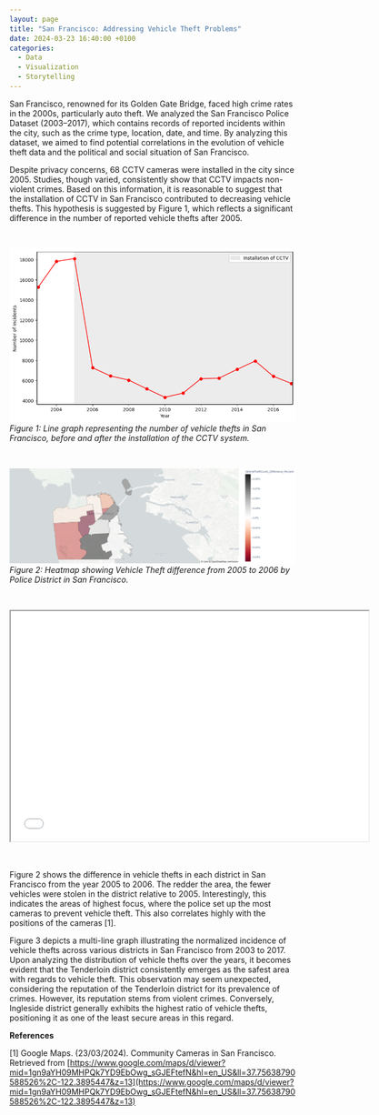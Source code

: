```yaml
---
layout: page
title: "San Francisco: Addressing Vehicle Theft Problems"
date: 2024-03-23 16:40:00 +0100
categories: 
  - Data
  - Visualization
  - Storytelling
---
```


San Francisco, renowned for its Golden Gate Bridge, faced high crime rates in the 2000s, particularly auto theft. We analyzed the San Francisco Police Dataset (2003–2017), which contains records of reported incidents within the city, such as the crime type, location, date, and time. By analyzing this dataset, we aimed to find potential correlations in the evolution of vehicle theft data and the political and social situation of San Francisco.

Despite privacy concerns, 68 CCTV cameras were installed in the city since 2005. Studies, though varied, consistently show that CCTV impacts non-violent crimes. Based on this information, it is reasonable to suggest that the installation of CCTV in San Francisco contributed to decreasing vehicle thefts. This hypothesis is suggested by Figure 1, which reflects a significant difference in the number of reported vehicle thefts after 2005.

&nbsp;

![timeSeries](/assets/images/TimeSeries_v2.png)  
*Figure 1: Line graph representing the number of vehicle thefts in San Francisco, before and after the installation of the CCTV system.*

&nbsp;

![heatmap](/assets/images/heatmap_v2.png)  
*Figure 2: Heatmap showing Vehicle Theft difference from 2005 to 2006 by Police District in San Francisco.*

&nbsp;

<iframe src="/assets/images/MultiLineNorm.html" width="630" height="405"></iframe>

&nbsp;

Figure 2 shows the difference in vehicle thefts in each district in San Francisco from the year 2005 to 2006. The redder the area, the fewer vehicles were stolen in the district relative to 2005. Interestingly, this indicates the areas of highest focus, where the police set up the most cameras to prevent vehicle theft. This also correlates highly with the positions of the cameras [1].

Figure 3 depicts a multi-line graph illustrating the normalized incidence of vehicle thefts across various districts in San Francisco from 2003 to 2017. Upon analyzing the distribution of vehicle thefts over the years, it becomes evident that the Tenderloin district consistently emerges as the safest area with regards to vehicle theft. This observation may seem unexpected, considering the reputation of the Tenderloin district for its prevalence of crimes. However, its reputation stems from violent crimes. Conversely, Ingleside district generally exhibits the highest ratio of vehicle thefts, positioning it as one of the least secure areas in this regard.

**References**

[1] Google Maps. (23/03/2024). Community Cameras in San Francisco. Retrieved from [https://www.google.com/maps/d/viewer?mid=1gn9aYH09MHPQk7YD9EbOwg_sGJEFtefN&hl=en_US&ll=37.75638790588526%2C-122.3895447&z=13](https://www.google.com/maps/d/viewer?mid=1gn9aYH09MHPQk7YD9EbOwg_sGJEFtefN&hl=en_US&ll=37.75638790588526%2C-122.3895447&z=13)


[jekyll-docs]: https://jekyllrb.com/docs/home
[jekyll-gh]:   https://github.com/jekyll/jekyll
[jekyll-talk]: https://talk.jekyllrb.com/

